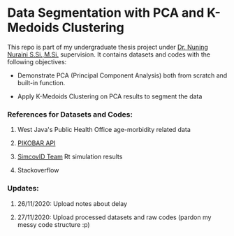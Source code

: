 # Data Segmentation with PCA and K-Medoids Clustering

This repo is part of my undergraduate thesis project under [Dr. Nuning Nuraini S.Si.,M.Si.](https://scholar.google.co.id/citations?user=JWD0YN0AAAAJ&hl=id) supervision. It contains datasets and codes with the following objectives:

- Demonstrate PCA (Principal Component Analysis) both from scratch and built-in function. 

- Apply K-Medoids Clustering on PCA results to segment the data


### References for Datasets and Codes:

  1. West Java's Public Health Office age-morbidity related data
  
  2. [PIKOBAR API](https://covid19-public.digitalservice.id/api/v1/)
  
  3. [SimcovID Team](https://simcovid.github.io/) Rt simulation results
  
  4. Stackoverflow

### Updates:

  1. 26/11/2020: Upload notes about delay
  
  2. 27/11/2020: Upload processed datasets and raw codes (pardon my messy code structure :p)
